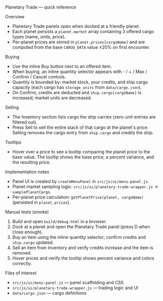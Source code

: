 Planetary Trade — quick reference

Overview
- Planetary Trade panels open when docked at a friendly planet.
- Each planet persists a `planet.market` array containing 3 offered cargo types (name, units, price).
- Per-planet prices are stored in `planet.prices[cargoName]` and are computed from the base `CARGO_DATA` value ±20% on first encounter.

Buying
- Use the inline Buy button next to an offered item.
- When buying, an inline quantity selector appears with - / + / Max / Confirm / Cancel controls.
- Quantity is bounded by: market stock, your credits, and ship cargo capacity (each cargo has `storage_units` from `data/cargo.json`).
- On Confirm, credits are deducted and `ship.cargo[cargoName]` is increased; market units are decreased.

Selling
- The Inventory section lists cargo the ship carries (zero-unit entries are filtered out).
- Press Sell to sell the entire stack of that cargo at the planet's price. Selling removes the cargo entry from `ship.cargo` and credits the ship.

Tooltips
- Hover over a price to see a tooltip comparing the planet price to the base value. The tooltip shows the base price, a percent variance, and the resulting price.

Implementation notes
- Panel UI is created by `createMenuPanel` in `src/js/ui/menu-panel.js`.
- Planet market sampling logic: `src/js/ui/planetary-trade-wrapper.js` -> `samplePlanetCargo`.
- Per-planet price calculation: `getPlanetPrice(planet, cargoName)` (persisted in `planet.prices`).

Manual tests (smoke)
1. Build and open `build/debug.html` in a browser.
2. Dock at a planet and open the Planetary Trade panel (press D when close enough).
3. Buy an item using the inline quantity selector; confirm credits and `ship.cargo` updated.
4. Sell an item from Inventory and verify credits increase and the item is removed.
5. Hover prices and verify the tooltip shows percent variance and colors correctly.

Files of interest
- `src/js/ui/menu-panel.js` — panel scaffolding and CSS
- `src/js/ui/planetary-trade-wrapper.js` — trading logic and UI
- `data/cargo.json` — cargo definitions

